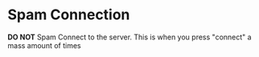# Spam Connection

**DO NOT** Spam Connect to the server. This is when you press "connect" a mass amount of times


